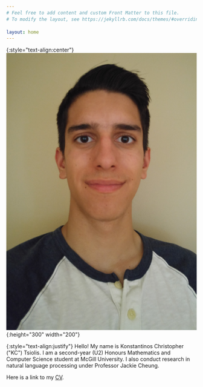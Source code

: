 ```yaml
---
# Feel free to add content and custom Front Matter to this file.
# To modify the layout, see https://jekyllrb.com/docs/themes/#overriding-theme-defaults

layout: home
---
```


{:style="text-align:center"}
![bio-picture](images/bio_pic.jpg){:height="300" width="200"}

{:style="text-align:justify"}
Hello! My name is Konstantinos Christopher ("KC") Tsiolis. I am a second-year (U2) Honours Mathematics and Computer Science student at McGill University.
I also conduct research in natural language processing under Professor Jackie Cheung.

Here is a link to my [CV](documents/cv.pdf).